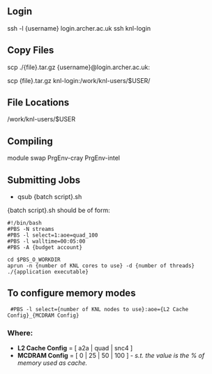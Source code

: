 ## Login
ssh -l {username} login.archer.ac.uk
ssh knl-login

## Copy Files
scp ./{file}.tar.gz {username}@login.archer.ac.uk:

scp {file}.tar.gz knl-login:/work/knl-users/$USER/

## File Locations
/work/knl-users/$USER

## Compiling
module swap PrgEnv-cray PrgEnv-intel


## Submitting Jobs
 * qsub {batch script}.sh

{batch script}.sh should be of form:

```
#!/bin/bash
#PBS -N streams
#PBS -l select=1:aoe=quad_100
#PBS -l walltime=00:05:00
#PBS -A {budget account}

cd $PBS_O_WORKDIR
aprun -n {number of KNL cores to use} -d {number of threads} ./{application executable}
```
## To configure memory modes
```
 #PBS -l select={number of KNL nodes to use}:aoe={L2 Cache Config}_{MCDRAM Config}
 ```
 ### Where:
  * __L2 Cache Config__ = [ a2a | quad | snc4 ]
  * __MCDRAM Config__   = [ 0 | 25 | 50 | 100 ] -  _s.t. the value is the % of memory used as cache._